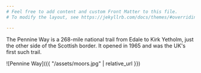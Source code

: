 ```yaml
---
# Feel free to add content and custom Front Matter to this file.
# To modify the layout, see https://jekyllrb.com/docs/themes/#overriding-theme-defaults

---
```

The Pennine Way is a 268-mile national trail from Edale to Kirk Yetholm, just the other side of the Scottish border. It opened in 1965 and was the UK's first such trail.

 ![Pennine Way]({{ "/assets/moors.jpg" | relative_url }}) 
